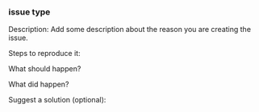 ### issue type

Description:
Add some description about the reason you are creating the issue.

Steps to reproduce it:

What should happen?

What did happen?

Suggest a solution (optional):




